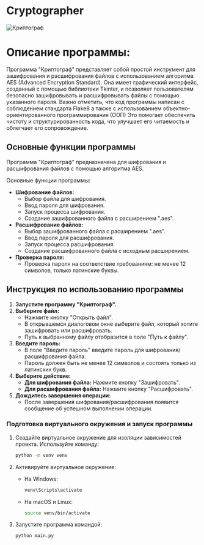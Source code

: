 # Cryptographer
![Криптограф](https://user-images.githubusercontent.com/103204349/181079742-96b5768b-02bd-4b62-9fa0-1fb8f38d78c7.PNG) <br />
# Описание программы:
Программа "Криптограф" представляет собой простой инструмент для зашифрования и расшифрования файлов с использованием алгоритма AES (Advanced Encryption Standard). Она имеет графический интерфейс, созданный с помощью библиотеки Tkinter, и позволяет пользователям безопасно зашифровывать и расшифровывать файлы с помощью указанного пароля.
Важно отметить, что код программы написан с соблюдением стандарта Flake8 а также с использованием объектно-ориентированного программирования (ООП) Это помогает обеспечить чистоту и структурированность кода, что улучшает его читаемость и облегчает его сопровождение.

## Основные функции программы

Программа "Криптограф" предназначена для шифрования и расшифрования файлов с помощью алгоритма AES. 

Основные функции программы:

* **Шифрование файлов:**
    * Выбор файла для шифрования.
    * Ввод пароля для шифрования.
    * Запуск процесса шифрования.
    * Создание зашифрованного файла с расширением ".aes".
* **Расшифрование файлов:**
    * Выбор зашифрованного файла с расширением ".aes".
    * Ввод пароля для расшифрования.
    * Запуск процесса расшифрования.
    * Создание расшифрованного файла с исходным расширением.
* **Проверка пароля:**
    * Проверка пароля на соответствие требованиям: не менее 12 символов, только латинские буквы.

## Инструкция по использованию программы

1. **Запустите программу "Криптограф".**
2. **Выберите файл:**
    * Нажмите кнопку "Открыть файл".
    * В открывшемся диалоговом окне выберите файл, который хотите зашифровать или расшифровать.
    * Путь к выбранному файлу отобразится в поле "Путь к файлу".
3. **Введите пароль:**
    * В поле "Введите пароль" введите пароль для шифрования/расшифрования файла.
    * Пароль должен быть не менее 12 символов и состоять только из латинских букв.
4. **Выберите действие:**
    * **Для шифрования файла:** Нажмите кнопку "Зашифровать". 
    * **Для расшифрования файла:** Нажмите кнопку "Расшифровать".
5. **Дождитесь завершения операции:**
    * После завершения шифрования/расшифрования появится сообщение об успешном выполнении операции. 
### Подготовка виртуального окружения и запуск программы

1. Создайте виртуальное окружение для изоляции зависимостей проекта. 
   Используйте команду:
   ```bash
   python -m venv venv
   ```

2. Активируйте виртуальное окружение:
   - На Windows:
     ```bash
     venv\Scripts\activate
     ```
   - На macOS и Linux:
     ```bash
     source venv/bin/activate
     ```
3. Запустите программа командой:
   ```bash
   python main.py
   ```

